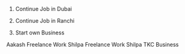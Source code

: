 
1. Continue Job in Dubai



2. Continue Job in Ranchi



3. Start own Business

Aakash Freelance Work
Shilpa Freelance Work
Shilpa TKC Business
